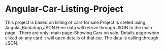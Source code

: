# Angular-Car-Listing-Project
This project is based on listing of cars for sale.Project is creted using Angular,Bootatrap,JSON.Here data will retrive through JSON to the main page .
There are only:
main page-Showing Cars on sale.
Details page-when cliked on any card it will open details of that car.
The data is calling through JSON.
